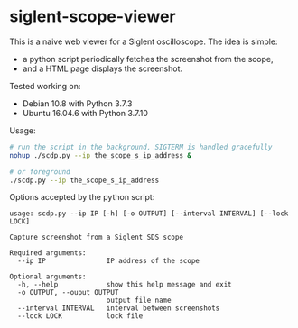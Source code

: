 # siglent-scope-viewer
This is a naive web viewer for a Siglent oscilloscope. The idea is simple:
- a python script periodically fetches the screenshot from the scope, 
- and a HTML page displays the screenshot.

Tested working on:
- Debian 10.8 with Python 3.7.3
- Ubuntu 16.04.6 with Python 3.7.10

Usage:
```bash
# run the script in the background, SIGTERM is handled gracefully
nohup ./scdp.py --ip the_scope_s_ip_address &

# or foreground
./scdp.py --ip the_scope_s_ip_address
```

Options accepted by the python script:
```
usage: scdp.py --ip IP [-h] [-o OUTPUT] [--interval INTERVAL] [--lock LOCK]

Capture screenshot from a Siglent SDS scope

Required arguments:
  --ip IP               IP address of the scope

Optional arguments:
  -h, --help            show this help message and exit
  -o OUTPUT, --ouput OUTPUT
                        output file name
  --interval INTERVAL   interval between screenshots
  --lock LOCK           lock file
```
